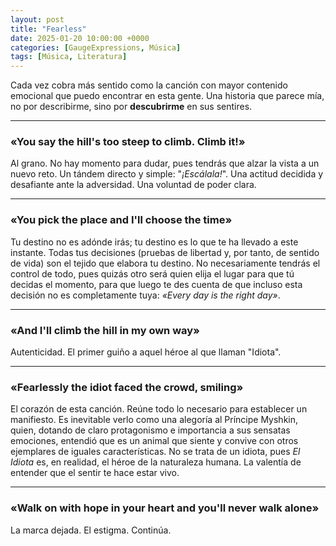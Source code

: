 ```yaml
---
layout: post
title: "Fearless"
date: 2025-01-20 10:00:00 +0000
categories: [GaugeExpressions, Música]
tags: [Música, Literatura]
---
```




Cada vez cobra más sentido como la canción con mayor contenido emocional que puedo encontrar en esta gente. Una historia que parece mía, no por describirme, sino por **descubrirme** en sus sentires.

---

### «You say the hill's too steep to climb. Climb it!»

Al grano. No hay momento para dudar, pues tendrás que alzar la vista a un nuevo reto. Un tándem directo y simple: "*¡Escálala!*". Una actitud decidida y desafiante ante la adversidad. Una voluntad de poder clara.

---

### «You pick the place and I'll choose the time»

Tu destino no es adónde irás; tu destino es lo que te ha llevado a este instante. Todas tus decisiones (pruebas de libertad y, por tanto, de sentido de vida) son el tejido que elabora tu destino. No necesariamente tendrás el control de todo, pues quizás otro será quien elija el lugar para que tú decidas el momento, para que luego te des cuenta de que incluso esta decisión no es completamente tuya: *«Every day is the right day»*.

---

### «And I'll climb the hill in my own way»

Autenticidad. El primer guiño a aquel héroe al que llaman "Idiota".

---

### «Fearlessly the idiot faced the crowd, smiling»

El corazón de esta canción. Reúne todo lo necesario para establecer un manifiesto. Es inevitable verlo como una alegoría al Príncipe Myshkin, quien, dotando de claro protagonismo e importancia a sus sensatas emociones, entendió que es un animal que siente y convive con otros ejemplares de iguales características. No se trata de un idiota, pues *El Idiota* es, en realidad, el héroe de la naturaleza humana. La valentía de entender que el sentir te hace estar vivo.

---

### «Walk on with hope in your heart and you'll never walk alone»

La marca dejada. El estigma. Continúa.






